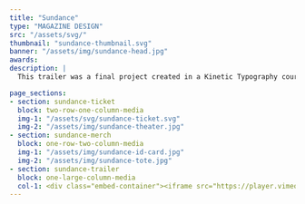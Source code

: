 ```yaml
---
title: "Sundance"
type: "MAGAZINE DESIGN"
src: "/assets/svg/"
thumbnail: "sundance-thumbnail.svg"
banner: "/assets/img/sundance-head.jpg"
awards:
description: |
  This trailer was a final project created in a Kinetic Typography course at Auburn University’s School of Industrial + Graphic Design. The objective was to create a print piece and video promotion that are connected using an augmented reality app. The design concept is a rebrand for the Sundance Film Festival. It incorporates a collection of type, images and shapes that move individually but flow as one concept throughout the piece. The video is designed to capture the viewers attention and incite excitement about the festival. This conceptual design is intended to be professional promotion that could actually be used by the Sundance Film Festival in the year 2020.

page_sections:
- section: sundance-ticket
  block: two-row-one-column-media
  img-1: "/assets/svg/sundance-ticket.svg"
  img-2: "/assets/img/sundance-theater.jpg"
- section: sundance-merch
  block: one-row-two-column-media
  img-1: "/assets/img/sundance-id-card.jpg"
  img-2: "/assets/img/sundance-tote.jpg"
- section: sundance-trailer
  block: one-large-column-media
  col-1: <div class="embed-container"><iframe src="https://player.vimeo.com/video/293079006?color=eeb62f&byline=0&portrait=0&title=0" frameborder="0" webkitallowfullscreen mozallowfullscreen allowfullscreen></iframe></div>
---
```

